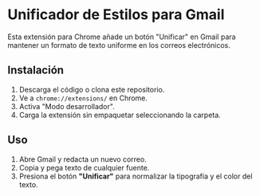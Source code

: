 # Unificador de Estilos para Gmail  
Esta extensión para Chrome añade un botón "Unificar" en Gmail para mantener un formato de texto uniforme en los correos electrónicos.  

## Instalación  
1. Descarga el código o clona este repositorio.  
2. Ve a `chrome://extensions/` en Chrome.  
3. Activa "Modo desarrollador".  
4. Carga la extensión sin empaquetar seleccionando la carpeta.  

## Uso  
1. Abre Gmail y redacta un nuevo correo.  
2. Copia y pega texto de cualquier fuente.  
3. Presiona el botón **"Unificar"** para normalizar la tipografía y el color del texto.  
